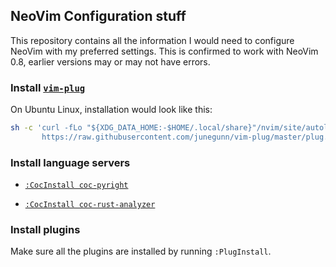 ## NeoVim Configuration stuff

This repository contains all the information I would need to configure NeoVim with my preferred settings. This is confirmed to work with NeoVim 0.8, earlier versions may or may not have errors.

### Install [`vim-plug`](https://github.com/junegunn/vim-plug)

On Ubuntu Linux, installation would look like this:

```bash
sh -c 'curl -fLo "${XDG_DATA_HOME:-$HOME/.local/share}"/nvim/site/autoload/plug.vim --create-dirs \
       https://raw.githubusercontent.com/junegunn/vim-plug/master/plug.vim'
```

### Install language servers

- [`:CocInstall coc-pyright`](https://github.com/fannheyward/coc-pyright)

- [`:CocInstall coc-rust-analyzer`](https://github.com/fannheyward/coc-rust-analyzer)

### Install plugins

Make sure all the plugins are installed by running `:PlugInstall`.
